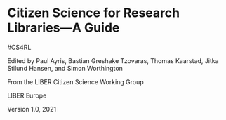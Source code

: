 # Citizen Science for Research Libraries—A Guide

#CS4RL

Edited by Paul Ayris, Bastian Greshake Tzovaras, Thomas Kaarstad, Jitka Stilund Hansen, and Simon Worthington

From the LIBER Citizen Science Working Group

LIBER Europe

Version 1.0, 2021
